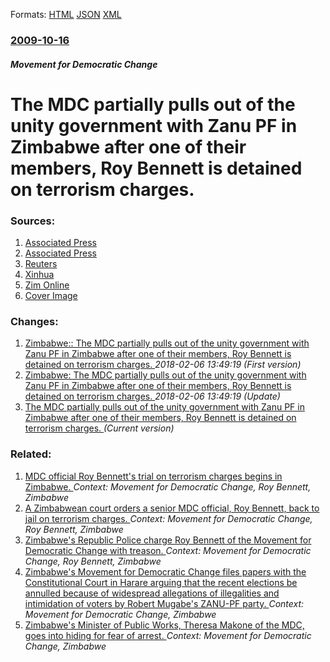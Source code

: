 
Formats: [HTML](/news/2009/10/16/the-mdc-partially-pulls-out-of-the-unity-government-with-zanu-pf-in-zimbabwe-after-one-of-their-members-roy-bennett-is-detained-on-terrori.html)  [JSON](/news/2009/10/16/the-mdc-partially-pulls-out-of-the-unity-government-with-zanu-pf-in-zimbabwe-after-one-of-their-members-roy-bennett-is-detained-on-terrori.json)  [XML](/news/2009/10/16/the-mdc-partially-pulls-out-of-the-unity-government-with-zanu-pf-in-zimbabwe-after-one-of-their-members-roy-bennett-is-detained-on-terrori.xml)  

### [2009-10-16](/news/2009/10/16/index.md)

##### Movement for Democratic Change
#  The MDC partially pulls out of the unity government with Zanu PF in Zimbabwe after one of their members, Roy Bennett is detained on terrorism charges. 




### Sources:

1. [Associated Press](http://www.google.com/hostednews/ap/article/ALeqM5gYHXbfOf2rLdCpmblA5cGdxVBxdgD9BCFJ7G1)
2. [Associated Press](http://www.google.com/hostednews/ap/article/ALeqM5jd_JZmhdw6XWClfpenWt9g-dqNNAD9BC6MM00)
3. [Reuters](https://www.reuters.com/article/latestCrisis/idUSWEA5423)
4. [Xinhua](http://news.xinhuanet.com/english/2009-10/16/content_12248834.htm)
5. [Zim Online](http://www.zimonline.co.za/Article.aspx?ArticleId=5249)
5. [Cover Image](https://s4.reutersmedia.net/resources_v2/images/rcom-default.png)

### Changes:

1. [ Zimbabwe:: The MDC partially pulls out of the unity government with Zanu PF in Zimbabwe after one of their members, Roy Bennett is detained on terrorism charges. ](/news/2009/10/16/zimbabwe-the-mdc-partially-pulls-out-of-the-unity-government-with-zanu-pf-in-zimbabwe-after-one-of-their-members-roy-bennett-is-detained.md) _2018-02-06 13:49:19 (First version)_
2. [ Zimbabwe: The MDC partially pulls out of the unity government with Zanu PF in Zimbabwe after one of their members, Roy Bennett is detained on terrorism charges. ](/news/2009/10/16/zimbabwe-p-the-mdc-partially-pulls-out-of-the-unity-government-with-zanu-pf-in-zimbabwe-after-one-of-their-members-roy-bennett-is-detained.md) _2018-02-06 13:49:19 (Update)_
2. [ The MDC partially pulls out of the unity government with Zanu PF in Zimbabwe after one of their members, Roy Bennett is detained on terrorism charges. ](/news/2009/10/16/the-mdc-partially-pulls-out-of-the-unity-government-with-zanu-pf-in-zimbabwe-after-one-of-their-members-roy-bennett-is-detained-on-terrori.md) _(Current version)_

### Related:

1. [ MDC official Roy Bennett's trial on terrorism charges begins in Zimbabwe. ](/news/2009/11/9/mdc-official-roy-bennett-s-trial-on-terrorism-charges-begins-in-zimbabwe.md) _Context: Movement for Democratic Change, Roy Bennett, Zimbabwe_
2. [ A Zimbabwean court orders a senior MDC official, Roy Bennett, back to jail on terrorism charges. ](/news/2009/10/14/a-zimbabwean-court-orders-a-senior-mdc-official-roy-bennett-back-to-jail-on-terrorism-charges.md) _Context: Movement for Democratic Change, Roy Bennett, Zimbabwe_
3. [ Zimbabwe's Republic Police charge Roy Bennett of the Movement for Democratic Change with treason. ](/news/2009/02/13/zimbabwe-s-republic-police-charge-roy-bennett-of-the-movement-for-democratic-change-with-treason.md) _Context: Movement for Democratic Change, Roy Bennett, Zimbabwe_
4. [Zimbabwe's Movement for Democratic Change files papers with the Constitutional Court in Harare arguing that the recent elections be annulled because of widespread allegations of illegalities and intimidation of voters by Robert Mugabe's ZANU-PF party. ](/news/2013/08/9/zimbabwe-s-movement-for-democratic-change-files-papers-with-the-constitutional-court-in-harare-arguing-that-the-recent-elections-be-annulled.md) _Context: Movement for Democratic Change, Zimbabwe_
5. [Zimbabwe's Minister of Public Works, Theresa Makone of the MDC, goes into hiding for fear of arrest. ](/news/2011/03/25/zimbabwe-s-minister-of-public-works-theresa-makone-of-the-mdc-goes-into-hiding-for-fear-of-arrest.md) _Context: Movement for Democratic Change, Zimbabwe_
